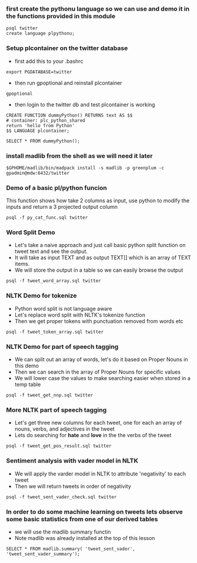 ### first create the pythonu language so we can use and demo it in the functions provided in this module
```
psql twitter
create language plpythonu;
```

### Setup plcontainer on the twitter database
* first add this to your .bashrc 
```
export PGDATABASE=twitter
```
* then run gpoptional and reinstall plcontainer
```
gpoptional
```
* then login to the twitter db and test plcontainer is working
```
CREATE FUNCTION dummyPython() RETURNS text AS $$
# container: plc_python_shared
return 'hello from Python'
$$ LANGUAGE plcontainer;
```

```
SELECT * FROM dummyPython();
```

### install madlib from the shell as we will need it later 
```
$GPHOME/madlib/bin/madpack install -s madlib -p greenplum -c gpadmin@mdw:6432/twitter
``` 

### Demo of a basic pl/python funcion
This function shows how take 2 columns as input, use python to modify the inputs and return a 3 projected output column
```
psql -f py_cat_func.sql twitter
```

### Word Split Demo
* Let's take a naive approach and just call basic python split function on tweet text and see the output.  
* It will take as input TEXT and as output TEXT[] which is an array of TEXT items.  
* We will store the output in a table so we can easily browse the output

```
psql -f tweet_word_array.sql twitter
```

### NLTK Demo for tokenize
* Python word split is not language aware
* Let's replace word split with NLTK's tokenize function
* Then we get proper tokens with punctuation removed from words etc

```
psql -f tweet_token_array.sql twitter
```

### NLTK Demo for part of speech tagging
* We can split out an array of words, let's do it based on Proper Nouns in this demo 
* Then we can search in the array of Proper Nouns for specific values
* We will lower case the values to make searching easier when stored in a temp table
```
psql -f tweet_get_nnp.sql twitter
```

### More NLTK part of speech tagging
* Let's get three new columns for each tweet, one for each an array of nouns, verbs, and adjectives in the tweet
* Lets do searching for **hate** and **love** in the the verbs of the tweet
```
psql -f tweet_get_pos_result.sql twitter
```

### Sentiment analysis with vader model in NLTK
* We will apply the varder model in NLTK to attribute 'negativity' to each tweet
* Then we will return tweets in order of negativity
```
psql -f tweet_sent_vader_check.sql twitter
```

### In order to do some machine learning on tweets lets observe some basic statistics from one of our derived tables
* we will use the madlib summary functin
* Note madlib was already installed at the top of this lesson
```
SELECT * FROM madlib.summary( 'tweet_sent_vader', 'tweet_sent_vader_summary');
```
